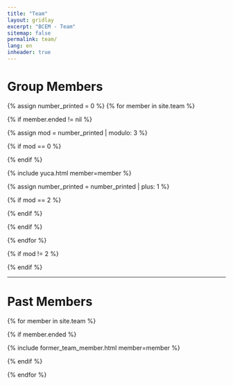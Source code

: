 ```yaml
---
title: "Team"
layout: gridlay
excerpt: "BCEM - Team"
sitemap: false
permalink: team/
lang: en
inheader: true
---
```


# Group Members

{% assign number_printed = 0 %}
{% for member in site.team %}

{% if member.ended != nil %}


{% assign mod = number_printed | modulo: 3 %}

{% if mod == 0 %}
<div class="row">
{% endif %}

{% include yuca.html member=member %}

{% assign number_printed = number_printed | plus: 1 %}

{% if mod == 2 %}
</div>
{% endif %}

{% endif %}

{% endfor %}


{% if mod != 2 %}
</div>
{% endif %}

--- 
# Past Members

{% for member in site.team %}

{% if member.ended %}

{% include former_team_member.html member=member %}

{% endif %}


{% endfor %}